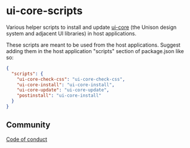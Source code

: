 ui-core-scripts
===============

Various helper scripts to install and update
[ui-core](https://github.com/unisonweb/ui-core) (the Unison design system and
adjacent UI libraries) in host applications.

These scripts are meant to be used from the host applications.
Suggest adding them in the host application "scripts" section of package.json like so:

```json
{
  "scripts": {
    "ui-core-check-css": "ui-core-check-css",
    "ui-core-install": "ui-core-install",
    "ui-core-update": "ui-core-update",
    "postinstall": "ui-core-install"
  }
}
```

Community
--------
[Code of conduct](https://www.unisonweb.org/code-of-conduct/)
